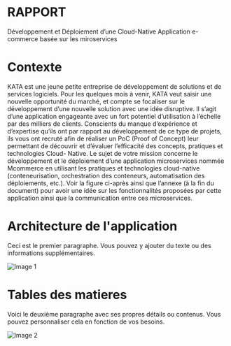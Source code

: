# RAPPORT
Développement et Déploiement d’une Cloud-Native Application e-commerce basée sur les miroservices


# Contexte

KATA est une jeune petite entreprise de développement de solutions et de services logiciels.
Pour les quelques mois à venir, KATA veut saisir une nouvelle opportunité du marché, et
compte se focaliser sur le développement d’une nouvelle solution avec une idée disruptive. Il
s’agit d’une application engageante avec un fort potentiel d’utilisation à l’échelle par des
milliers de clients.
Conscients du manque d’expérience et d’expertise qu’ils ont par rapport au développement de
ce type de projets, ils vous ont recruté afin de réaliser un PoC (Proof of Concept) leur
permettant de découvrir et d’évaluer l’efficacité des concepts, pratiques et technologies Cloud-
Native.
Le sujet de votre mission concerne le développement et le déploiement d’une application
microservices nommée Mcommerce en utilisant les pratiques et technologies cloud-native
(conteneurisation, orchestration des conteneurs, automatisation des déploiements, etc.).
Voir la figure ci-après ainsi que l’annexe (à la fin du document) pour avoir une idée sur les
fonctionnalités proposées par cette application ainsi que la communication entre ces
microservices.


# Architecture de l'application

Ceci est le premier paragraphe. Vous pouvez y ajouter du texte ou des informations supplémentaires.

![Image 1](architecture.jpg)

# Tables des matieres

Voici le deuxième paragraphe avec ses propres détails ou contenus. Vous pouvez personnaliser cela en fonction de vos besoins.

![Image 2](chemin/vers/image2.jpg)
